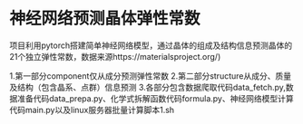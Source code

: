 
# 神经网络预测晶体弹性常数

项目利用pytorch搭建简单神经网络模型，通过晶体的组成及结构信息预测晶体的21个独立弹性常数，数据来源https://materialsproject.org/) 

1.第一部分component仅从成分预测弹性常数
2.第二部分structure从成分、质量及结构（包含晶系、点群）信息预测
3.各部分包含数据爬取代码data_fetch.py,数据准备代码data_prepa.py、化学式拆解函数代码formula.py、神经网络模型计算代码main.py以及linux服务器批量计算脚本1.sh
